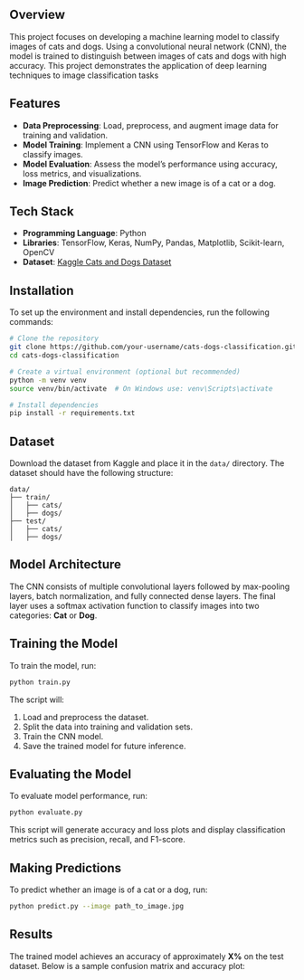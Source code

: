 ## Overview

This project focuses on developing a machine learning model to classify images of cats and dogs. Using a convolutional neural network (CNN), the model is trained to distinguish between images of cats and dogs with high accuracy. This project demonstrates the application of deep learning techniques to image classification tasks

## Features
- **Data Preprocessing**: Load, preprocess, and augment image data for training and validation.
- **Model Training**: Implement a CNN using TensorFlow and Keras to classify images.
- **Model Evaluation**: Assess the model’s performance using accuracy, loss metrics, and visualizations.
- **Image Prediction**: Predict whether a new image is of a cat or a dog.

## Tech Stack
- **Programming Language**: Python
- **Libraries**: TensorFlow, Keras, NumPy, Pandas, Matplotlib, Scikit-learn, OpenCV
- **Dataset**: [Kaggle Cats and Dogs Dataset](https://www.kaggle.com/datasets)

## Installation
To set up the environment and install dependencies, run the following commands:

```bash
# Clone the repository
git clone https://github.com/your-username/cats-dogs-classification.git
cd cats-dogs-classification

# Create a virtual environment (optional but recommended)
python -m venv venv
source venv/bin/activate  # On Windows use: venv\Scripts\activate

# Install dependencies
pip install -r requirements.txt
```

## Dataset
Download the dataset from Kaggle and place it in the `data/` directory. The dataset should have the following structure:
```
data/
├── train/
│   ├── cats/
│   ├── dogs/
├── test/
│   ├── cats/
│   ├── dogs/
```

## Model Architecture
The CNN consists of multiple convolutional layers followed by max-pooling layers, batch normalization, and fully connected dense layers. The final layer uses a softmax activation function to classify images into two categories: **Cat** or **Dog**.

## Training the Model
To train the model, run:
```bash
python train.py
```
The script will:
1. Load and preprocess the dataset.
2. Split the data into training and validation sets.
3. Train the CNN model.
4. Save the trained model for future inference.

## Evaluating the Model
To evaluate model performance, run:
```bash
python evaluate.py
```
This script will generate accuracy and loss plots and display classification metrics such as precision, recall, and F1-score.

## Making Predictions
To predict whether an image is of a cat or a dog, run:
```bash
python predict.py --image path_to_image.jpg
```

## Results
The trained model achieves an accuracy of approximately **X%** on the test dataset. Below is a sample confusion matrix and accuracy plot:


